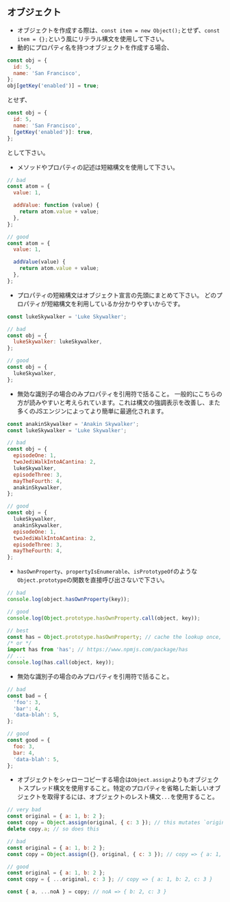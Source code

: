 ## オブジェクト

* オブジェクトを作成する際は、`const item = new Object();`とせず、`const item = {};`という風にリテラル構文を使用して下さい。
* 動的にプロパティ名を持つオブジェクトを作成する場合、
```js
const obj = {
  id: 5,
  name: 'San Francisco',
};
obj[getKey('enabled')] = true;
```
とせず、
```js
const obj = {
  id: 5,
  name: 'San Francisco',
  [getKey('enabled')]: true,
};
```
として下さい。
* メソッドやプロパティの記述は短縮構文を使用して下さい。
```js
// bad
const atom = {
  value: 1,

  addValue: function (value) {
    return atom.value + value;
  },
};

// good
const atom = {
  value: 1,

  addValue(value) {
    return atom.value + value;
  },
};
```
* プロパティの短縮構文はオブジェクト宣言の先頭にまとめて下さい。
どのプロパティが短縮構文を利用しているか分かりやすいからです。
```js
const lukeSkywalker = 'Luke Skywalker';

// bad
const obj = {
  lukeSkywalker: lukeSkywalker,
};

// good
const obj = {
  lukeSkywalker,
};
```
* 無効な識別子の場合のみプロパティを引用符で括ること。
一般的にこちらの方が読みやすいと考えられています。これは構文の強調表示を改善し、また多くのJSエンジンによってより簡単に最適化されます。
```js
const anakinSkywalker = 'Anakin Skywalker';
const lukeSkywalker = 'Luke Skywalker';

// bad
const obj = {
  episodeOne: 1,
  twoJediWalkIntoACantina: 2,
  lukeSkywalker,
  episodeThree: 3,
  mayTheFourth: 4,
  anakinSkywalker,
};

// good
const obj = {
  lukeSkywalker,
  anakinSkywalker,
  episodeOne: 1,
  twoJediWalkIntoACantina: 2,
  episodeThree: 3,
  mayTheFourth: 4,
};
```
* `hasOwnProperty`、`propertyIsEnumerable`、`isPrototypeOf`のような`Object.prototype`の関数を直接呼び出さないで下さい。
```js
// bad
console.log(object.hasOwnProperty(key));

// good
console.log(Object.prototype.hasOwnProperty.call(object, key));

// best
const has = Object.prototype.hasOwnProperty; // cache the lookup once, in module scope.
/* or */
import has from 'has'; // https://www.npmjs.com/package/has
// ...
console.log(has.call(object, key));
```
* 無効な識別子の場合のみプロパティを引用符で括ること。
```js
// bad
const bad = {
  'foo': 3,
  'bar': 4,
  'data-blah': 5,
};

// good
const good = {
  foo: 3,
  bar: 4,
  'data-blah': 5,
};
```
* オブジェクトをシャローコピーする場合は`Object.assign`よりもオブジェクトスプレッド構文を使用すること。特定のプロパティを省略した新しいオブジェクトを取得するには、オブジェクトのレスト構文`...`を使用すること。
```js
// very bad
const original = { a: 1, b: 2 };
const copy = Object.assign(original, { c: 3 }); // this mutates `original` ಠ_ಠ
delete copy.a; // so does this

// bad
const original = { a: 1, b: 2 };
const copy = Object.assign({}, original, { c: 3 }); // copy => { a: 1, b: 2, c: 3 }

// good
const original = { a: 1, b: 2 };
const copy = { ...original, c: 3 }; // copy => { a: 1, b: 2, c: 3 }

const { a, ...noA } = copy; // noA => { b: 2, c: 3 }
```